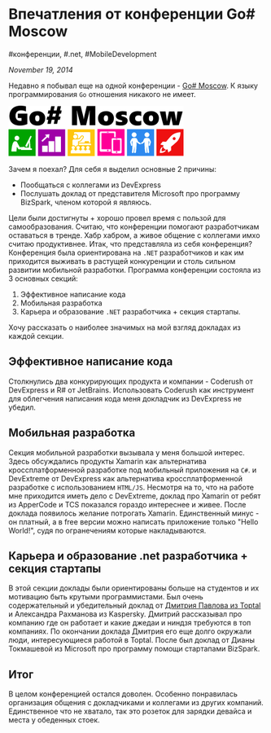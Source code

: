 # Впечатления от конференции Go# Moscow

#конференции, #.net, #MobileDevelopment

_November 19, 2014_

Недавно я побывал еще на одной конференции - [Go# Moscow](http://www.gosharp.ru/). К языку программирования ```Go``` отношения никакого не имеет.

![GoSharp Logo](/images/screenshots/gosharp_logo.png)


Зачем я поехал? Для себя я выделил основные 2 причины:

* Пообщаться с коллегами из DevExpress
* Послушать доклад от представителя Microsoft про программу BizSpark, членом которой я являюсь.

Цели были достигнуты + хорошо провел время с пользой для самообразования. Считаю, что конференции помогают разработчикам оставаться в тренде. Хабр хабром, а живое общение с коллегами имхо считаю продуктивнее. 
Итак, что представляла из себя конференция? Конференция была ориентирована на ```.NET```  разработчиков и как им приходится выживать в растущей конкуренции и столь сильном развитии мобильной разработки. Программа конференции состояла из 3 основных секций:

1. Эффективное написание кода
2. Мобильная разработка
3. Карьера и образование ```.NET``` разработчика + секция стартапы.

Хочу рассказать о наиболее значимых на мой взгляд докладах из каждой секции.

## Эффективное написание кода
Столкнулись два конкурирующих продукта и компании - Сoderush от DevExpress и R# от JetBrains. Использовать Сoderush как инструмент для облегчения написания кода меня докладчик из DevExpress не убедил.

## Мобильная разработка
Секция мобильной разработки вызывала у меня большой интерес. Здесь обсуждались продукты Xamarin как альтернатива кроссплатформенной разработке под мобильный приложения на ```C#```. и DevExtreme от DevExpress как альтернатива кроссплатформенной разработке с использованием ```HTML/JS```. Несмотря на то, что на работе мне приходится иметь дело с DevExtreme, доклад про Xamarin от ребят из ApperCode и TCS показался гораздо интереснее и живее. После доклада появилось желание потрогать Xamarin. Единственный минус - он платный, а в free версии можно написать приложение только "Hello World!", судя по огранечениям которые накладываются.

## Карьера и образование .net разработчика + секция стартапы
В этой секции доклады были ориентированы больше на студентов и их мотивацию быть крутыми программистами. Был очень содержательный и убедительный доклад от [Дмитрия Павлова из Toptal](http://www.toptal.com/resume/dmitry-pavlov) и Александра Рахманова из Kaspersky. Дмитрий рассказывал про компанию где он работает и какие джедаи и ниндзя требуются в топ компаниях. По окончании доклада Дмитрия его еще долго окружали люди, интересующиеся работой в Toptal. После был доклад от Дианы Токмашевой из Microsoft про программу помощи стартапами BizSpark.

## Итог
В целом конференцией остался доволен. Особенно понравилась организация общения с докладчиками и коллегами из других компаний. Единственное что не хватало, так это розеток для зарядки девайса и места у обеденных стоек.